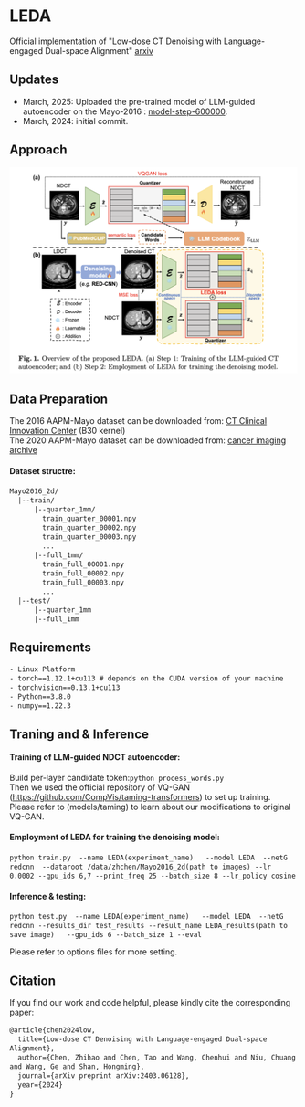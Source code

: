 # LEDA
Official implementation of "Low-dose CT Denoising with Language-engaged Dual-space Alignment" [arxiv](https://arxiv.org/abs/2403.06128)


## Updates
- March, 2025: Uploaded the pre-trained model of LLM-guided autoencoder on the Mayo-2016 : [model-step-600000](https://drive.google.com/drive/folders/1hXlqCDpeJtk-JuYvndmU43Q77EaunlFd?usp=sharing).
- March, 2024: initial commit.  

## Approach
![](figs/network.png)

## Data Preparation
The 2016 AAPM-Mayo dataset can be downloaded from: [CT Clinical Innovation Center](https://ctcicblog.mayo.edu/2016-low-dose-ct-grand-challenge/) (B30 kernel)  
The 2020 AAPM-Mayo dataset can be downloaded from: [cancer imaging archive](https://wiki.cancerimagingarchive.net/pages/viewpage.action?pageId=52758026)   
#### Dataset structre:
```
Mayo2016_2d/
  |--train/
      |--quarter_1mm/
        train_quarter_00001.npy
        train_quarter_00002.npy
        train_quarter_00003.npy
        ...
      |--full_1mm/
        train_full_00001.npy
        train_full_00002.npy
        train_full_00003.npy
        ...
  |--test/
      |--quarter_1mm
      |--full_1mm
```

## Requirements
```
- Linux Platform
- torch==1.12.1+cu113 # depends on the CUDA version of your machine
- torchvision==0.13.1+cu113
- Python==3.8.0
- numpy==1.22.3
```

## Traning and & Inference

#### Training of LLM-guided NDCT autoencoder:      
Build per-layer candidate token:```python process_words.py```  
Then we used the official repository of VQ-GAN (https://github.com/CompVis/taming-transformers) to set up training. Please refer to (models/taming) to learn about our modifications to original VQ-GAN.

#### Employment of LEDA for training the denoising model:  
```
python train.py  --name LEDA(experiment_name)   --model LEDA  --netG  redcnn  --dataroot /data/zhchen/Mayo2016_2d(path to images) --lr 0.0002 --gpu_ids 6,7 --print_freq 25 --batch_size 8 --lr_policy cosine
```

#### Inference & testing:
```
python test.py  --name LEDA(experiment_name)   --model LEDA  --netG redcnn --results_dir test_results --result_name LEDA_results(path to save image)   --gpu_ids 6 --batch_size 1 --eval
```
Please refer to options files for more setting.


## Citation
If you find our work and code helpful, please kindly cite the corresponding paper:
```
@article{chen2024low,
  title={Low-dose CT Denoising with Language-engaged Dual-space Alignment},
  author={Chen, Zhihao and Chen, Tao and Wang, Chenhui and Niu, Chuang and Wang, Ge and Shan, Hongming},
  journal={arXiv preprint arXiv:2403.06128},
  year={2024}
}
```
